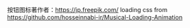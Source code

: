 按钮图标著作者：https://jp.freepik.com/
loading css from https://github.com/hosseinnabi-ir/Musical-Loading-Animation
